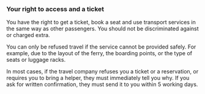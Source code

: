 ###  Your right to access and a ticket

You have the right to get a ticket, book a seat and use transport services in
the same way as other passengers. You should not be discriminated against or
charged extra.

You can only be refused travel if the service cannot be provided safely. For
example, due to the layout of the ferry, the boarding points, or the type of
seats or luggage racks.

In most cases, if the travel company refuses you a ticket or a reservation, or
requires you to bring a helper, they must immediately tell you why. If you ask
for written confirmation, they must send it to you within 5 working days.
